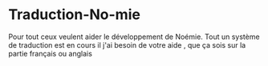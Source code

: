 # Traduction-No-mie
Pour tout ceux veulent aider le développement de Noémie. Tout un système de traduction est en cours il j'ai besoin de votre aide , que ça sois sur la partie français ou anglais 
